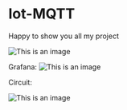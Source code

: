 # Iot-MQTT

Happy to show you all my project


![This is an image](https://media.discordapp.net/attachments/552954143992578052/957966424821878784/20220328_133131.jpg?width=1020&height=459)

Grafana:
![This is an image](https://media.discordapp.net/attachments/552954143992578052/957966823817637938/unknown.png?width=973&height=499)

Circuit:

![This is an image](https://media.discordapp.net/attachments/552954143992578052/957967590175690872/45e74be5-f1cd-4028-862f-1a1aa38995e7.png?width=473&height=499)



